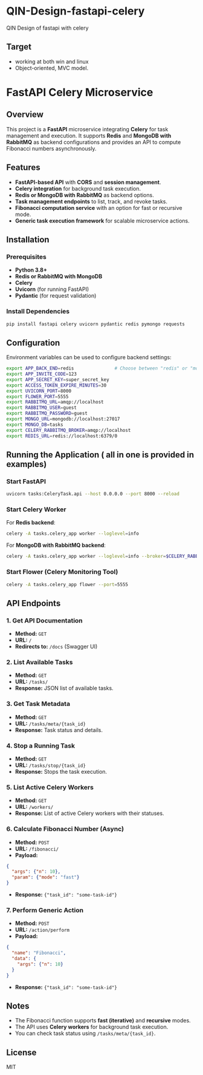 # QIN-Design-fastapi-celery
 QIN Design of fastapi with celery

## Target
- working at both win and linux
- Object-oriented, MVC model.


# FastAPI Celery Microservice

## Overview
This project is a **FastAPI** microservice integrating **Celery** for task management and execution. It supports **Redis** and **MongoDB with RabbitMQ** as backend configurations and provides an API to compute Fibonacci numbers asynchronously.

## Features
- **FastAPI-based API** with **CORS** and **session management**.
- **Celery integration** for background task execution.
- **Redis or MongoDB with RabbitMQ** as backend options.
- **Task management endpoints** to list, track, and revoke tasks.
- **Fibonacci computation service** with an option for fast or recursive mode.
- **Generic task execution framework** for scalable microservice actions.

## Installation

### Prerequisites
- **Python 3.8+**
- **Redis or RabbitMQ with MongoDB**
- **Celery**
- **Uvicorn** (for running FastAPI)
- **Pydantic** (for request validation)

### Install Dependencies
```bash
pip install fastapi celery uvicorn pydantic redis pymongo requests
```

## Configuration

Environment variables can be used to configure backend settings:

```bash
export APP_BACK_END=redis               # Choose between "redis" or "mongodbrabbitmq"
export APP_INVITE_CODE=123
export APP_SECRET_KEY=super_secret_key
export ACCESS_TOKEN_EXPIRE_MINUTES=30
export UVICORN_PORT=8000
export FLOWER_PORT=5555
export RABBITMQ_URL=amqp://localhost
export RABBITMQ_USER=guest
export RABBITMQ_PASSWORD=guest
export MONGO_URL=mongodb://localhost:27017
export MONGO_DB=tasks
export CELERY_RABBITMQ_BROKER=amqp://localhost
export REDIS_URL=redis://localhost:6379/0
```

## Running the Application ( all in one is provided in examples)

### Start FastAPI
```bash
uvicorn tasks:CeleryTask.api --host 0.0.0.0 --port 8000 --reload
```

### Start Celery Worker
For **Redis backend**:
```bash
celery -A tasks.celery_app worker --loglevel=info
```
For **MongoDB with RabbitMQ backend**:
```bash
celery -A tasks.celery_app worker --loglevel=info --broker=$CELERY_RABBITMQ_BROKER
```

### Start Flower (Celery Monitoring Tool)
```bash
celery -A tasks.celery_app flower --port=5555
```

## API Endpoints

### 1. **Get API Documentation**
- **Method:** `GET`
- **URL:** `/`
- **Redirects to:** `/docs` (Swagger UI)

### 2. **List Available Tasks**
- **Method:** `GET`
- **URL:** `/tasks/`
- **Response:** JSON list of available tasks.

### 3. **Get Task Metadata**
- **Method:** `GET`
- **URL:** `/tasks/meta/{task_id}`
- **Response:** Task status and details.

### 4. **Stop a Running Task**
- **Method:** `GET`
- **URL:** `/tasks/stop/{task_id}`
- **Response:** Stops the task execution.

### 5. **List Active Celery Workers**
- **Method:** `GET`
- **URL:** `/workers/`
- **Response:** List of active Celery workers with their statuses.

### 6. **Calculate Fibonacci Number (Async)**
- **Method:** `POST`
- **URL:** `/fibonacci/`
- **Payload:**
```json
{
  "args": {"n": 10},
  "param": {"mode": "fast"}
}
```
- **Response:** `{"task_id": "some-task-id"}`

### 7. **Perform Generic Action**
- **Method:** `POST`
- **URL:** `/action/perform`
- **Payload:**
```json
{
  "name": "Fibonacci",
  "data": {
    "args": {"n": 10}
  }
}
```
- **Response:** `{"task_id": "some-task-id"}`

## Notes
- The Fibonacci function supports **fast (iterative)** and **recursive** modes.
- The API uses **Celery workers** for background task execution.
- You can check task status using `/tasks/meta/{task_id}`.

## License
MIT